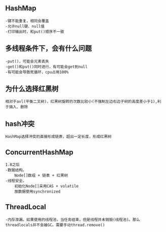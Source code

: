 ## HashMap
    -键不能重复，相同会覆盖
    -允许null键、null值
    -打印输出时，和put()顺序不一致
## 多线程条件下，会有什么问题
    -put()，可能会元素丢失
    -get()和put()同时进行，有可能会get到null
    -有可能会导致死循环，cpu占用100%
## 为什么选择红黑树
    相对于avl(平衡二叉树)，红黑树旋转的次数比较小(不强制左边右边子树的高度差小于1),利于插入、删除
## hash冲突
    HashMap选择冲突的直接形成链表，超出一定长度，形成红黑树
## ConcurrentHashMap
    1.8之后
    -数据结构。
        Node[]数组 + 链表 + 红黑树
    -线程安全。
        初始化Node[]采用CAS + volatile
        放数据使用synchronized
## ThreadLocal
    -内存泄漏。如果使用的线程池，当任务结束，但是线程并未销毁(线程池)。那么threadlocals并不会被GC。需要手动thread.remove()
    
